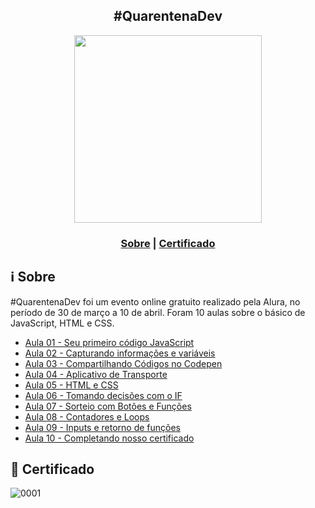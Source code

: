 <h2 align="center">
#QuarentenaDev
</h2>

<p align="center"> 
<img src="https://www.alura.com.br/assets/img/alura-share.1571848411.png" width="300" heigth="300">
</p>

<h3 align="center">  
  <a href="#information_source-sobre">Sobre</a> | 
  <a href="#page_facing_up-certificado">Certificado</a>
</h3>


## :information_source: Sobre

#QuarentenaDev foi um evento online gratuito realizado pela Alura, no período de 30 de março a 10 de abril. Foram 10 aulas sobre o básico de JavaScript, HTML e CSS.

<ul>
  <li><a href="https://www.alura.com.br/quarentenadev/aula01-javascript">Aula 01 - Seu primeiro código JavaScript</a></li>
  <li><a href="https://www.alura.com.br/quarentenadev/aula02-variaveis">Aula 02 - Capturando informações e variáveis</a></li>
  <li><a href="https://www.alura.com.br/quarentenadev/aula03-codepen">Aula 03 - Compartilhando Códigos no Codepen</a></li>
  <li><a href="https://www.alura.com.br/quarentenadev/aula04-aplicativo-de-transporte">Aula 04 - Aplicativo de Transporte</a></li>
  <li><a href="https://www.alura.com.br/quarentenadev/aula05-html-css">Aula 05 - HTML e CSS</a></li>
  <li><a href="https://www.alura.com.br/quarentenadev/aula06-verdadeiro-ou-falso">Aula 06 - Tomando decisões com o IF</a></li>
  <li><a href="https://www.alura.com.br/quarentenadev/aula07-evento-no-javascript">Aula 07 - Sorteio com Botões e Funções</a></li>
  <li><a href="https://www.alura.com.br/quarentenadev/aula08-laco-no-javascript">Aula 08 - Contadores e Loops</a></li>
  <li><a href="https://www.alura.com.br/quarentenadev/aula09-inputs-e-retorno-de-funcao">Aula 09 - Inputs e retorno de funções</a></li>
  <li><a href="https://www.alura.com.br/quarentenadev/aula10-completando-o-certificado-e-curriculo">Aula 10 - Completando nosso certificado</a></li>
</ul>

## :page_facing_up: Certificado
![0001](https://user-images.githubusercontent.com/34722707/84801753-f1551000-afd5-11ea-820a-e7be958db1ec.jpg)
